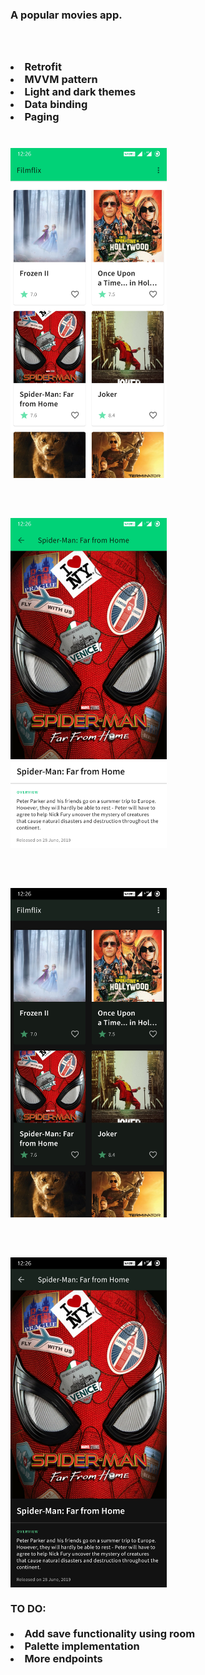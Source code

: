 <h3>A popular movies app.<h3>
<br>
<br>
<li>Retrofit</li>
<li>MVVM pattern</li>
<li>Light and dark themes</li>
<li>Data binding</li>
<li>Paging</li>
<br>
<br>
<img src="screenshots/2.jpg" width="250">
<br>
<br>
<br>
<br>
<img src="screenshots/1.jpg" width="250">
<br>
<br>
<br>
<br>
<img src="screenshots/3.jpg" width="250">
<br>
<br>
<br>
<br>
<img src="screenshots/4.jpg" width="250">
<br>
<br>
TO DO:
<br>
<br>
<li>Add save functionality using room</li>
<li>Palette implementation</li>
<li>More endpoints</li>
